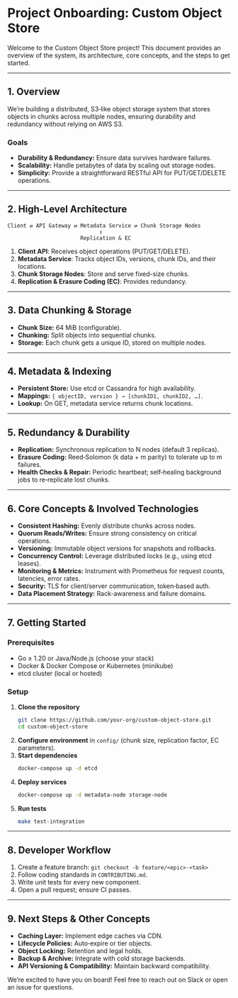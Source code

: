 # Project Onboarding: Custom Object Store

Welcome to the Custom Object Store project! This document provides an overview of the system, its architecture, core concepts, and the steps to get started.

---

## 1. Overview
We’re building a distributed, S3‑like object storage system that stores objects in chunks across multiple nodes, ensuring durability and redundancy without relying on AWS S3.

### Goals
- **Durability & Redundancy:** Ensure data survives hardware failures.
- **Scalability:** Handle petabytes of data by scaling out storage nodes.
- **Simplicity:** Provide a straightforward RESTful API for PUT/GET/DELETE operations.

---

## 2. High-Level Architecture

```
Client ⇄ API Gateway ⇄ Metadata Service ⇄ Chunk Storage Nodes
                             ↕
                       Replication & EC
```

1. **Client API**: Receives object operations (PUT/GET/DELETE).
2. **Metadata Service**: Tracks object IDs, versions, chunk IDs, and their locations.
3. **Chunk Storage Nodes**: Store and serve fixed-size chunks.
4. **Replication & Erasure Coding (EC)**: Provides redundancy.

---

## 3. Data Chunking & Storage

- **Chunk Size:** 64 MiB (configurable).
- **Chunking:** Split objects into sequential chunks.
- **Storage:** Each chunk gets a unique ID, stored on multiple nodes.

---

## 4. Metadata & Indexing

- **Persistent Store:** Use etcd or Cassandra for high availability.
- **Mappings:** `{ objectID, version } → [chunkID1, chunkID2, …]`.
- **Lookup:** On GET, metadata service returns chunk locations.

---

## 5. Redundancy & Durability

- **Replication:** Synchronous replication to N nodes (default 3 replicas).
- **Erasure Coding:** Reed‑Solomon (k data + m parity) to tolerate up to m failures.
- **Health Checks & Repair:** Periodic heartbeat; self‑healing background jobs to re‑replicate lost chunks.

---

## 6. Core Concepts & Involved Technologies

- **Consistent Hashing:** Evenly distribute chunks across nodes.
- **Quorum Reads/Writes:** Ensure strong consistency on critical operations.
- **Versioning:** Immutable object versions for snapshots and rollbacks.
- **Concurrency Control:** Leverage distributed locks (e.g., using etcd leases).
- **Monitoring & Metrics:** Instrument with Prometheus for request counts, latencies, error rates.
- **Security:** TLS for client/server communication, token‑based auth.
- **Data Placement Strategy:** Rack-awareness and failure domains.

---

## 7. Getting Started

### Prerequisites
- Go ≥ 1.20 or Java/Node.js (choose your stack)
- Docker & Docker Compose or Kubernetes (minikube)
- etcd cluster (local or hosted)

### Setup
1. **Clone the repository**
   ```bash
   git clone https://github.com/your-org/custom-object-store.git
   cd custom-object-store
   ```
2. **Configure environment** in `config/` (chunk size, replication factor, EC parameters).
3. **Start dependencies**
   ```bash
   docker-compose up -d etcd
   ```
4. **Deploy services**
   ```bash
   docker-compose up -d metadata-node storage-node
   ```
5. **Run tests**
   ```bash
   make test-integration
   ```

---

## 8. Developer Workflow

1. Create a feature branch: `git checkout -b feature/<epic>-<task>`
2. Follow coding standards in `CONTRIBUTING.md`.
3. Write unit tests for every new component.
4. Open a pull request; ensure CI passes.

---

## 9. Next Steps & Other Concepts

- **Caching Layer:** Implement edge caches via CDN.
- **Lifecycle Policies:** Auto‑expire or tier objects.
- **Object Locking:** Retention and legal holds.
- **Backup & Archive:** Integrate with cold storage backends.
- **API Versioning & Compatibility:** Maintain backward compatibility.

We’re excited to have you on board! Feel free to reach out on Slack or open an issue for questions.
